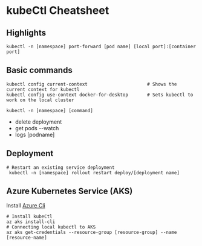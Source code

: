 # kubeCtl Cheatsheet

## Highlights

    kubectl -n [namespace] port-forward [pod name] [local port]:[container port]

## Basic commands
        
    kubectl config current-context                      # Shows the current context for kubectl
    kubectl config use-context docker-for-desktop       # Sets kubectl to work on the local cluster
    
    kubectl -n [namespace] [command]
    

* delete deployment
* get pods --watch
* logs [podname]

## Deployment
    # Restart an existing service deployment
     kubectl -n [namespace] rollout restart deploy/[deployment name]

## Azure Kubernetes Service (AKS)

Install [Azure Cli](https://docs.microsoft.com/en-us/cli/azure/install-azure-cli-windows?view=azure-cli-latest)

    # Install kubeCtl 
    az aks install-cli    
    # Connecting local kubectl to AKS  
    az aks get-credentials --resource-group [resource-group] --name [resource-name]
